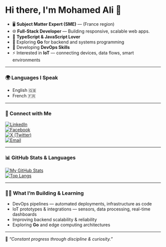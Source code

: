 # Hi there, I'm Mohamed Ali 👋

- 🖥️ **Subject Matter Expert (SME)** — (France region)  
- 🌐 **Full-Stack Developer** — Building responsive, scalable web apps.
- 💛 **TypeScript & JavaScript Lover**
- 🐹 Exploring **Go** for backend and systems programming
- 🚀 Developing **DevOps Skills**
- ⚡ Interested in **IoT** — connecting devices, data flows, smart environments  

---

### 🌍 Languages I Speak
- English 🇬🇧  
- French 🇫🇷  

---

### 🔗 Connect with Me

[![LinkedIn](https://img.shields.io/badge/LinkedIn-0077B5?logo=linkedin&logoColor=white)](https://www.linkedin.com/in/romdhani-mohamed-ali-5389aa183/)  
[![Facebook](https://img.shields.io/badge/Facebook-1877F2?logo=facebook&logoColor=white)](https://www.facebook.com/dali.romdh)  
[![X (Twitter)](https://img.shields.io/badge/X-1DA1F2?logo=x&logoColor=white)](https://x.com/MohamedAlirom)  
[![Email](https://img.shields.io/badge/Email-D14836?logo=gmail&logoColor=white)](mailto:romdhanimohamedali06@gmail.com)

---

### 📊 GitHub Stats & Languages

[![My GitHub Stats](https://github-readme-stats.vercel.app/api?username=Romdhani-void&show_icons=true&theme=default)](https://github.com/Romdhani-void)  
[![Top Langs](https://github-readme-stats.vercel.app/api/top-langs/?username=Romdhani-void&layout=compact&theme=default)](https://github.com/Romdhani-void)

---

### 👨‍💻 What I’m Building & Learning

- DevOps pipelines — automated deployments, infrastructure as code  
- IoT prototypes & integrations — sensors, data processing, real-time dashboards
- Improving backend scalability & reliability
- Exploring **Go** and edge computing architectures

---

📌 *“Constant progress through discipline & curiosity.”*
